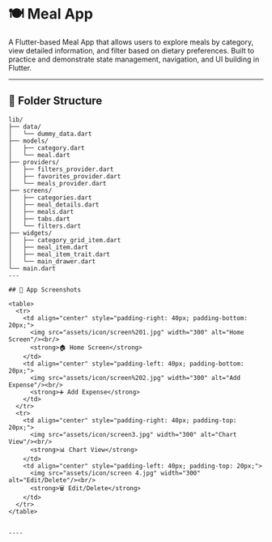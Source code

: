 # 🍽️ Meal App

A Flutter-based Meal App that allows users to explore meals by category, view detailed information, and filter based on dietary preferences. Built to practice and demonstrate state management, navigation, and UI building in Flutter.

---

## 📁 Folder Structure

```plaintext
lib/
├── data/
│   └── dummy_data.dart
├── models/
│   ├── category.dart
│   └── meal.dart
├── providers/
│   ├── filters_provider.dart
│   ├── favorites_provider.dart
│   └── meals_provider.dart
├── screens/
│   ├── categories.dart
│   ├── meal_details.dart
│   ├── meals.dart
│   ├── tabs.dart
│   └── filters.dart
├── widgets/
│   ├── category_grid_item.dart
│   ├── meal_item.dart
│   ├── meal_item_trait.dart
│   └── main_drawer.dart
└── main.dart
---

## 📸 App Screenshots

<table>
  <tr>
    <td align="center" style="padding-right: 40px; padding-bottom: 20px;">
      <img src="assets/icon/screen%201.jpg" width="300" alt="Home Screen"/><br/>
      <strong>🏠 Home Screen</strong>
    </td>
    <td align="center" style="padding-left: 40px; padding-bottom: 20px;">
      <img src="assets/icon/screen%202.jpg" width="300" alt="Add Expense"/><br/>
      <strong>➕ Add Expense</strong>
    </td>
  </tr>
  <tr>
    <td align="center" style="padding-right: 40px; padding-top: 20px;">
      <img src="assets/icon/screen3.jpg" width="300" alt="Chart View"/><br/>
      <strong>📊 Chart View</strong>
    </td>
    <td align="center" style="padding-left: 40px; padding-top: 20px;">
      <img src="assets/icon/screen 4.jpg" width="300" alt="Edit/Delete"/><br/>
      <strong>🗑️ Edit/Delete</strong>
    </td>
  </tr>
</table>


----

